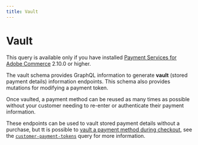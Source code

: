 ```yaml
---
title: Vault
---
```


# Vault

<InlineAlert variant="info" slots="text" />

This query is available only if you have installed [Payment Services for Adobe Commerce](https://commercemarketplace.adobe.com/magento-payment-services.html) 2.10.0 or higher.

The vault schema provides GraphQL information to generate **vault** (stored payment details) information endpoints. This schema also provides mutations for modifying a payment token.

Once vaulted, a payment method can be reused as many times as possible without your customer needing to re-enter or authenticate their payment information.

These endpoints can be used to vault stored payment details without a purchase, but tt is possible to [vault a payment method during checkout](https://developer.adobe.com/commerce/webapi/graphql/payment-services/vault/), see the [`customer-payment-tokens`](https://developer.adobe.com/commerce/webapi/graphql/schema/checkout/queries/customer-payment-tokens/) query for more information.

